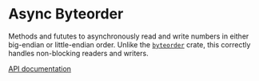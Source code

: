 # Async Byteorder
Methods and fututes to asynchronously read and write numbers in either big-endian or little-endian order. Unlike the [`byteorder`](https://crates.io/crates/byteorder) crate, this correctly handles non-blocking readers and writers.

[API documentation](https://docs.rs/async-byteorder/)